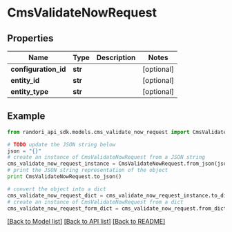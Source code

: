 # CmsValidateNowRequest


## Properties

Name | Type | Description | Notes
------------ | ------------- | ------------- | -------------
**configuration_id** | **str** |  | [optional] 
**entity_id** | **str** |  | [optional] 
**entity_type** | **str** |  | [optional] 

## Example

```python
from randori_api_sdk.models.cms_validate_now_request import CmsValidateNowRequest

# TODO update the JSON string below
json = "{}"
# create an instance of CmsValidateNowRequest from a JSON string
cms_validate_now_request_instance = CmsValidateNowRequest.from_json(json)
# print the JSON string representation of the object
print CmsValidateNowRequest.to_json()

# convert the object into a dict
cms_validate_now_request_dict = cms_validate_now_request_instance.to_dict()
# create an instance of CmsValidateNowRequest from a dict
cms_validate_now_request_form_dict = cms_validate_now_request.from_dict(cms_validate_now_request_dict)
```
[[Back to Model list]](../README.md#documentation-for-models) [[Back to API list]](../README.md#documentation-for-api-endpoints) [[Back to README]](../README.md)


